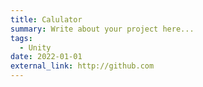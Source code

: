```yaml
---
title: Calulator
summary: Write about your project here...
tags:
  - Unity
date: 2022-01-01
external_link: http://github.com
---
```

